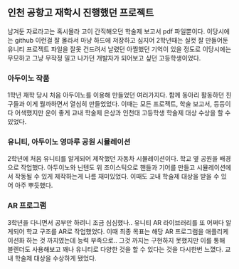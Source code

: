## 인천 공항고 재학시 진행했던 프로젝트   
남겨둔 자료라고는 혹시몰라 고이 간직해오던 학술제 보고서 pdf 파일뿐이다. 
이당시에는 github 이런걸 잘 몰라서 마냥 하드에 저장하고 심지어 2학년때는 실컷 잘 만들어둔 유니티 프로젝트 파일을 잘못 건드려서 날렸던 아찔했던 기억이 있을 정도로 이당시에는 무모하고 그냥 무작정 밀고 나가던 
개발자가 되어보고 싶던 고등학생이었다. 

### 아두이노 작품
1학년 재학 당시 처음 아두이노를 이용해 만들었던 여러가지다. 함께 동아리 활동하던 친구들과 이게 뭘까하면서 열심히 만들었었다. 
이때는 모든 프로젝트, 학술 보고서, 등등이 다 어색했지만 운이 좋게 교내 학술제 은상과 인천대 고등학생 학술제 대상 수상을 할 수 있었다.

### 유니티, 아두이노 영마루 공원 시뮬레이션
2학년에 처음 유니티를 알게되어 제작했던 자동차 시뮬레이션이다. 학교 옆 공원을 배경으로 작업했다. 아두이노와 닌텐도 위 조이스틱으로
핸들과 기어를 만들고 시뮬레이션에서 작동될 수 있게 제작하는게 나름 재미있었다. 이때도 교내 학술제 대상을 받을 수 있어 아주 뿌듯했다.

### AR 프로그램
3학년을 다니면서 공부만 하려니 조금 심심했나.. 유니티 AR 라이브러리를 또 어쩌다 알게되어 학교 구조를 AR로 작업했었다.
이때 최종 목표는 해당 AR 프로그램을 애플리케이션화 하는 것 까지였는데 능력 부족으로.. 그것 까지는 구현하지 못했지만
이를 통해 블렌더도 사용해보고 꽤나 유니티로 다양한 것을 할 수 있다는 것을 다시한번 느꼈다. 교내 학술제 대상을 수상하게 됐었다.
